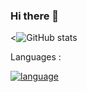 ### Hi there 👋

<!--
**Seyed-Gsm/Seyed-Gsm** is a ✨ _special_ ✨ repository because its `README.md` (this file) appears on your GitHub profile.

Here are some ideas to get you started:

- 🔭 I’m currently working on ...
- 🌱 I’m currently learning ...
- 👯 I’m looking to collaborate on ...
- 🤔 I’m looking for help with ...
- 💬 Ask me about ...
- 📫 How to reach me: ...
- 😄 Pronouns: ...
- ⚡ Fun fact: ...
-->

<![GitHub stats](https://github-readme-stats.vercel.app/api?username=Seyed-Gsm&show_icons=true&theme=radical)


Languages : 

[![language](https://skillicons.dev/icons?i=py)](https://skillicons.dev)
